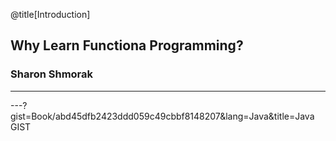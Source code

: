 @title[Introduction]
## Why Learn Functiona Programming?

### Sharon Shmorak

---
---?gist=Book/abd45dfb2423ddd059c49cbbf8148207&lang=Java&title=Java GIST


